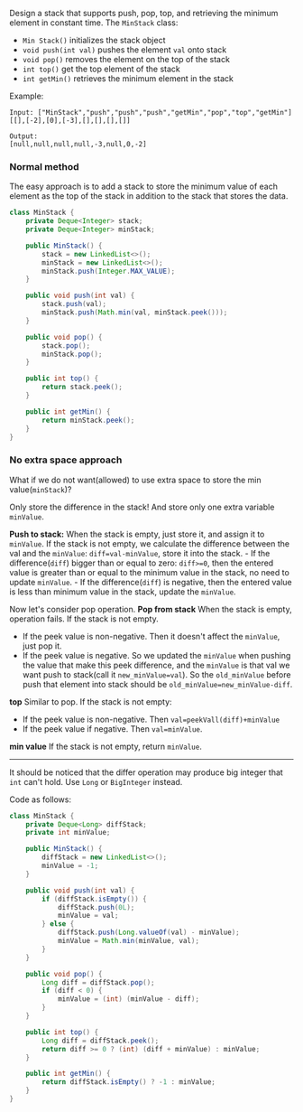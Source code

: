 Design a stack that supports push, pop, top, and retrieving the minimum element in constant time.
The `MinStack` class:
- `Min Stack()` initializes the stack object 
- `void push(int val)` pushes the element `val` onto stack
- `void pop()` removes the element on the top of the stack
- `int top()` get the top element of the stack
- `int getMin()` retrieves the minimum element in the stack

Example:
```
Input: ["MinStack","push","push","push","getMin","pop","top","getMin"]
[[],[-2],[0],[-3],[],[],[],[]]

Output:
[null,null,null,null,-3,null,0,-2]
```

### Normal method
The easy approach is to add a stack to store the minimum value of each element as the top of the stack in addition to the stack that stores the data.
```Java
class MinStack {
    private Deque<Integer> stack;
    private Deque<Integer> minStack;

    public MinStack() {
        stack = new LinkedList<>();
        minStack = new LinkedList<>();
        minStack.push(Integer.MAX_VALUE);
    }

    public void push(int val) {
        stack.push(val);
        minStack.push(Math.min(val, minStack.peek()));
    }

    public void pop() {
        stack.pop();
        minStack.pop();
    }

    public int top() {
        return stack.peek();
    }

    public int getMin() {
        return minStack.peek();
    }
}
```

### No extra space approach
What if we do not want(allowed) to use extra space to store the min value(`minStack`)?

Only store the difference in the stack! And store only one extra variable `minValue`.

**Push to stack:**
When the stack is empty, just store it, and assign it to `minValue`.
If the stack is not empty, we calculate the difference between the val and the `minValue`: `diff=val-minValue`, store it into the stack.
	- If the difference(`diff`) bigger  than or equal to zero: `diff>=0`, then the entered value is greater than or equal to the minimum value in the stack, no need to update `minValue`.
	- If the difference(`diff`) is negative, then the entered value is less than minimum value in the stack, update the `minValue`.

Now let's consider pop operation.
**Pop from stack**
When the stack is empty, operation fails.
If the stack is not empty.
- If the peek value is non-negative. Then it doesn't affect the `minValue`, just pop it.
- If the peek value is negative. So we updated the `minValue` when pushing the value that make this peek difference, and the `minValue` is that val we want push to stack(call it `new_minValue=val`). So the `old_minValue` before push that element into stack should be  `old_minValue=new_minValue-diff`.

**top**
Similar to pop. 
If the stack is not empty:
- If the peek value is non-negative. Then `val=peekVall(diff)+minValue`
- If the peek value if negative. Then `val=minValue`.

**min value**
If the stack is not empty, return `minValue`.

---

It should be noticed that the differ operation may produce big integer that `int` can't hold. Use `Long` or `BigInteger` instead.

Code as follows:
```Java
class MinStack {
    private Deque<Long> diffStack;
    private int minValue;

    public MinStack() {
        diffStack = new LinkedList<>();
        minValue = -1;
    }

    public void push(int val) {
        if (diffStack.isEmpty()) {
            diffStack.push(0L);
            minValue = val;
        } else {
            diffStack.push(Long.valueOf(val) - minValue);
            minValue = Math.min(minValue, val);
        }
    }

    public void pop() {
        Long diff = diffStack.pop();
        if (diff < 0) {
            minValue = (int) (minValue - diff);
        }
    }

    public int top() {
        Long diff = diffStack.peek();
        return diff >= 0 ? (int) (diff + minValue) : minValue;
    }

    public int getMin() {
        return diffStack.isEmpty() ? -1 : minValue;
    }
}
```
